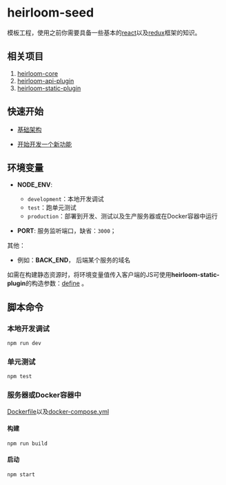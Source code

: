 # heirloom-seed

模板工程，使用之前你需要具备一些基本的[react](https://facebook.github.io/react/)以及[redux](http://redux.js.org/)框架的知识。

## 相关项目

1. [heirloom-core](https://github.com/xuyuanxiang/heirloom-core)
2. [heirloom-api-plugin](https://github.com/xuyuanxiang/heirloom-api-plugin)
3. [heirloom-static-plugin](https://github.com/xuyuanxiang/heirloom-static-plugin)

## 快速开始

+ [基础架构](/docs/basic.md)

+ [开始开发一个新功能](/docs/getting-started.md)

## 环境变量

+ **NODE_ENV**:
    + `development`：本地开发调试
    + `test`：跑单元测试
    + `production`：部署到开发、测试以及生产服务器或在Docker容器中运行

+ **PORT**: 服务监听端口，缺省：`3000`；

其他：

+ 例如：**BACK_END**， 后端某个服务的域名

如需在构建静态资源时，将环境变量值传入客户端的JS可使用**heirloom-static-plugin**的构造参数：[define](https://github.com/xuyuanxiang/heirloom-static-plugin#环境变量) 。

## 脚本命令

### 本地开发调试

```npm
npm run dev
```

### 单元测试

```npm
npm test
```

### 服务器或Docker容器中

[Dockerfile](https://github.com/xuyuanxiang/heirloom-seed/blob/develop/Dockerfile)以及[docker-compose.yml](https://github.com/xuyuanxiang/heirloom-seed/blob/develop/docker-compose.yml)

#### 构建

```npm
npm run build
```

#### 启动

```npm
npm start
```

